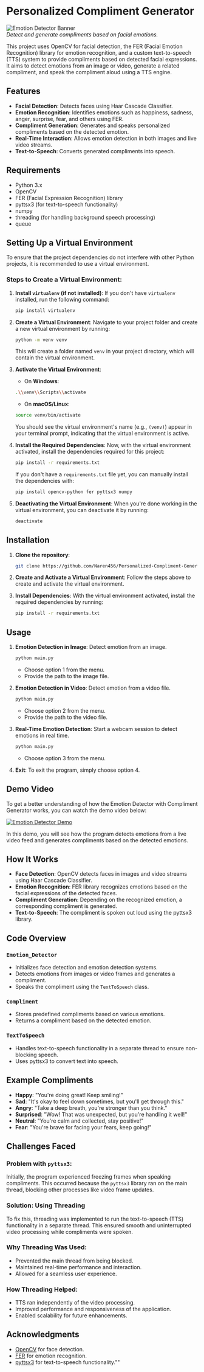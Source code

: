 
# Personalized Compliment Generator

![Emotion Detector Banner](https://www.retorio.com/hubfs/Retorio%20What%20is%20the%20difference%20between%20facial%20expression%20detection%20and%20recognition_.webp)  
*Detect and generate compliments based on facial emotions.*

This project uses OpenCV for facial detection, the FER (Facial Emotion Recognition) library for emotion recognition, and a custom text-to-speech (TTS) system to provide compliments based on detected facial expressions. It aims to detect emotions from an image or video, generate a related compliment, and speak the compliment aloud using a TTS engine.

## Features

- **Facial Detection**: Detects faces using Haar Cascade Classifier.
- **Emotion Recognition**: Identifies emotions such as happiness, sadness, anger, surprise, fear, and others using FER.
- **Compliment Generation**: Generates and speaks personalized compliments based on the detected emotion.
- **Real-Time Interaction**: Allows emotion detection in both images and live video streams.
- **Text-to-Speech**: Converts generated compliments into speech.

## Requirements

- Python 3.x
- OpenCV
- FER (Facial Expression Recognition) library
- pyttsx3 (for text-to-speech functionality)
- numpy
- threading (for handling background speech processing)
- queue

## Setting Up a Virtual Environment

To ensure that the project dependencies do not interfere with other Python projects, it is recommended to use a virtual environment.

### Steps to Create a Virtual Environment:

1. **Install `virtualenv` (if not installed)**:
    If you don't have `virtualenv` installed, run the following command:

    ```bash
    pip install virtualenv
    ```

2. **Create a Virtual Environment**:
    Navigate to your project folder and create a new virtual environment by running:

    ```bash
    python -m venv venv
    ```

    This will create a folder named `venv` in your project directory, which will contain the virtual environment.

3. **Activate the Virtual Environment**:

    - On **Windows**:

    ```bash
    .\\venv\\Scripts\\activate
    ```

    - On **macOS/Linux**:

    ```bash
    source venv/bin/activate
    ```

    You should see the virtual environment's name (e.g., `(venv)`) appear in your terminal prompt, indicating that the virtual environment is active.

4. **Install the Required Dependencies**:
    Now, with the virtual environment activated, install the dependencies required for this project:

    ```bash
    pip install -r requirements.txt
    ```

    If you don't have a `requirements.txt` file yet, you can manually install the dependencies with:

    ```bash
    pip install opencv-python fer pyttsx3 numpy
    ```

5. **Deactivating the Virtual Environment**:
    When you're done working in the virtual environment, you can deactivate it by running:

    ```bash
    deactivate
    ```

## Installation

1. **Clone the repository**:

    ```bash
    git clone https://github.com/Naren456/Personalized-Compliment-Generator.git
    ```

2. **Create and Activate a Virtual Environment**:
    Follow the steps above to create and activate the virtual environment.

3. **Install Dependencies**:
    With the virtual environment activated, install the required dependencies by running:

    ```bash
    pip install -r requirements.txt
    ```

## Usage

1. **Emotion Detection in Image**: Detect emotion from an image.
    ```bash
    python main.py
    ```
    - Choose option 1 from the menu.
    - Provide the path to the image file.

2. **Emotion Detection in Video**: Detect emotion from a video file.
    ```bash
    python main.py
    ```
    - Choose option 2 from the menu.
    - Provide the path to the video file.

3. **Real-Time Emotion Detection**: Start a webcam session to detect emotions in real time.
    ```bash
    python main.py
    ```
    - Choose option 3 from the menu.

4. **Exit**: To exit the program, simply choose option 4.

## Demo Video

To get a better understanding of how the Emotion Detector with Compliment Generator works, you can watch the demo video below:

[![Emotion Detector Demo](https://img.youtube.com/vi/VIDEO_ID/0.jpg)](https://www.youtube.com/watch?v=VIDEO_ID)

In this demo, you will see how the program detects emotions from a live video feed and generates compliments based on the detected emotions.

## How It Works

- **Face Detection**: OpenCV detects faces in images and video streams using Haar Cascade Classifier.
- **Emotion Recognition**: FER library recognizes emotions based on the facial expressions of the detected faces.
- **Compliment Generation**: Depending on the recognized emotion, a corresponding compliment is generated.
- **Text-to-Speech**: The compliment is spoken out loud using the pyttsx3 library.

## Code Overview

### `Emotion_Detector`
- Initializes face detection and emotion detection systems.
- Detects emotions from images or video frames and generates a compliment.
- Speaks the compliment using the `TextToSpeech` class.

### `Compliment`
- Stores predefined compliments based on various emotions.
- Returns a compliment based on the detected emotion.

### `TextToSpeech`
- Handles text-to-speech functionality in a separate thread to ensure non-blocking speech.
- Uses pyttsx3 to convert text into speech.

## Example Compliments

- **Happy**: \"You're doing great! Keep smiling!\"
- **Sad**: \"It's okay to feel down sometimes, but you'll get through this.\"
- **Angry**: \"Take a deep breath, you're stronger than you think.\"
- **Surprised**: \"Wow! That was unexpected, but you're handling it well!\"
- **Neutral**: \"You're calm and collected, stay positive!\"
- **Fear**: \"You're brave for facing your fears, keep going!\"

## Challenges Faced

### Problem with `pyttsx3`:
Initially, the program experienced freezing frames when speaking compliments. This occurred because the `pyttsx3` library ran on the main thread, blocking other processes like video frame updates.

### Solution: Using Threading
To fix this, threading was implemented to run the text-to-speech (TTS) functionality in a separate thread. This ensured smooth and uninterrupted video processing while compliments were spoken.

### Why Threading Was Used:
- Prevented the main thread from being blocked.
- Maintained real-time performance and interaction.
- Allowed for a seamless user experience.

### How Threading Helped:
- TTS ran independently of the video processing.
- Improved performance and responsiveness of the application.
- Enabled scalability for future enhancements.

## Acknowledgments

- [OpenCV](https://opencv.org/) for face detection.
- [FER](https://github.com/priya-dwivedi/fer) for emotion recognition.
- [pyttsx3](https://pypi.org/project/pyttsx3/) for text-to-speech functionality.""
